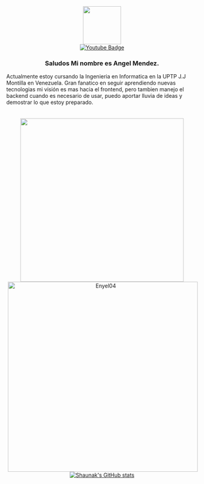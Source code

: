 [I believe in center aligned 🤲]: #

<div align="center">
  
[this is for the picture]: #	
<div id="header">
<img src="https://media.giphy.com/media/M9gbBd9nbDrOTu1Mqx/giphy.gif" width="100"/>
</div>
  
[badges i got it from shields.io ... anyone can copy and paste the link and change the parameters to test out, atleast thats how i did it]: #  
<div id="badges">

<a href="https://angelmendezportafolio.netlify.app">
  <img src="https://img.shields.io/badge/Portafolio-black?style=for-the-badge" alt="Youtube Badge"/>
</a>
</div>


### Saludos Mi nombre es **Angel Mendez**.
<div align='left'>
Actualmente estoy cursando la Ingenieria en Informatica en la UPTP J.J Montilla en Venezuela. Gran fanatico en seguir aprendiendo nuevas tecnologias mi visión es mas hacia el frontend, pero tambien manejo el backend cuando es necesario de usar, puedo aportar lluvia de ideas y demostrar lo que estoy preparado.
</div>

<br>
<br>
<img aling='left' src="https://media.giphy.com/media/L8K62iTDkzGX6/giphy.gif" width="430" />
  <img align="right"  src="https://github-readme-stats.vercel.app/api/top-langs?username=Enyel04&show_icons=true&theme=dark&locale=en&layout=compact" alt="Enyel04" width="500"  />




[i got this from a github repo: anuraghazra/github-readme-stats it was nice actually big shoutout to him]: #


[![Shaunak's GitHub stats](https://github-readme-stats.vercel.app/api?username=Enyel04&count_private=true&show_icons=true&theme=dark)](https://github.com/Enyel04/github-readme-stats)





 
</div>
